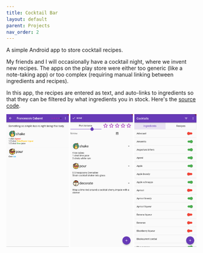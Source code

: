 ```yaml
---
title: Cocktail Bar
layout: default
parent: Projects
nav_order: 2
---
```


A simple Android app to store cocktail recipes.

My friends and I will occasionally have a cocktail night, where we invent new recipes. The apps on the play store were either too generic (like a note-taking app) or too complex (requiring manual linking between ingredients and recipes).

In this app, the recipes are entered as text, and auto-links to ingredients so that they can be filtered by what ingredients you in stock. Here's the [source code].

<div style="overflow: auto; white-space: nowrap;">
<img src="../assets/images/cocktail_bar00.png" style="height: 350px; width: auto;"/>
<img src="../assets/images/cocktail_bar01.png" style="height: 350px; width: auto;"/>
<img src="../assets/images/cocktail_bar02.png" style="height: 350px; width: auto;"/>
<img src="../assets/images/cocktail_bar03.png" style="height: 350px; width: auto;"/>
</div>

[source code]: https://github.com/Nick-Sullivan/cocktail-bar

